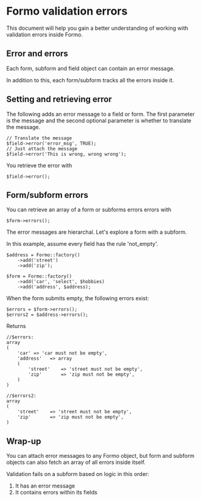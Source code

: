 # Formo validation errors

This document will help you gain a better understanding of working with validation errors inside Formo.

## Error and errors
Each form, subform and field object can contain an error message.

In addition to this, each form/subform tracks all the errors inside it.

## Setting and retrieving error
The following adds an error message to a field or form. The first parameter is the message and the second optional parameter is whether to translate the message.

	// Translate the message
	$field->error('error_msg', TRUE);
	// Just attach the message
	$field->error('This is wrong, wrong wrong');
	
You retrieve the error with

	$field->error();

## Form/subform errors
You can retrieve an array of a form or subforms errors errors with

	$form->errors();
	
The error messages are hierarchal. Let's explore a form with a subform.

In this example, assume every field has the rule 'not_empty'.

	$address = Formo::factory()
		->add('street')
		->add('zip');
		
	$form = Formo::factory()
		->add('car', 'select', $hobbies)
		->add('address', $address);
		
When the form submits empty, the following errors exist:

	$errors = $form->errors();
	$errors2 = $address->errors();

Returns
	
	
	//$errors:
	array
	(
		'car' => 'car must not be empty',
		'address'	=> array
		(
			'street'	=> 'street must not be empty',
			'zip'		=> 'zip must not be empty',
		)
	)
	
	//$errors2:
	array
	(
		'street'	=> 'street must not be empty',
		'zip'		=> 'zip must not be empty',
	)
	
## Wrap-up

You can attach error messages to any Formo object, but form and subform objects can also fetch an array of all errors inside itself.

Validation fails on a subform based on logic in this order:

1. It has an error message
1. It contains errors within its fields